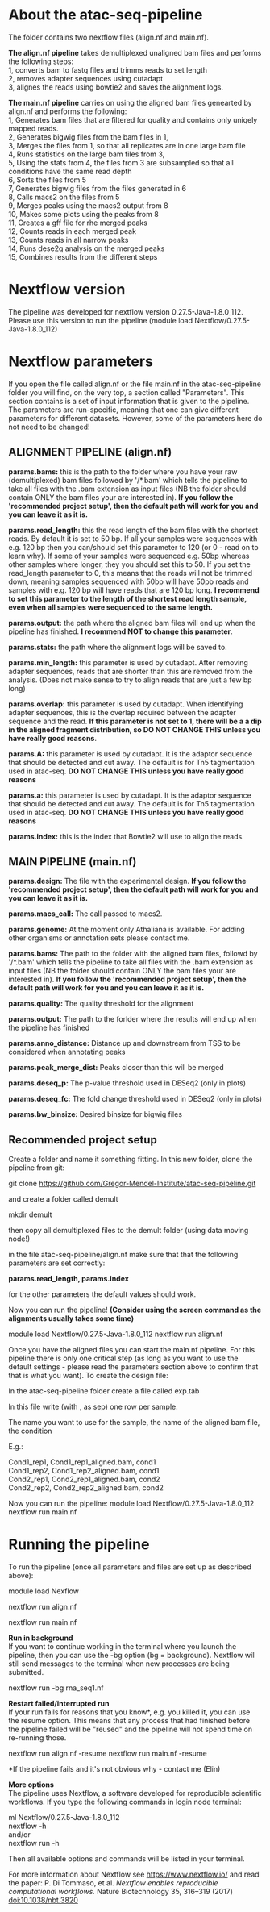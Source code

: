 # About the atac-seq-pipeline

The folder contains two nextflow files (align.nf and main.nf). 

**The align.nf pipeline** takes demultiplexed unaligned bam files and performs the following steps: <br/>
1,  converts bam to fastq files and trimms reads to set length <br/>
2,  removes adapter sequences using cutadapt <br/>
3,  alignes the reads using bowtie2 and saves the alignment logs.

**The main.nf pipeline** carries on using the aligned bam files genearted by align.nf and performs the following: <br/>
1, Generates bam files that are filtered for quality and contains only uniqely mapped reads. <br/>
2, Generates bigwig files from the bam files in 1, <br/>
3, Merges the files from 1, so that all replicates are in one large bam file <br/>
4, Runs statistics on the large bam files from 3, <br/>
5, Using the stats from 4, the files from 3 are subsampled so that all conditions have the same read depth <br/>
6, Sorts the files from 5 <br/>
7, Generates bigwig files from the files generated in 6 <br/>
8, Calls macs2 on the files from 5 <br/>
9, Merges peaks using the macs2 output from 8 <br/>
10, Makes some plots using the peaks from 8 <br/>
11, Creates a gff file for rhe merged peaks <br/>
12, Counts reads in each merged peak <br/>
13, Counts reads in all narrow peaks <br/>
14, Runs dese2q analysis on the merged peaks <br/>
15, Combines results from the different steps

# Nextflow version

The pipeline was developed for nextflow version  0.27.5-Java-1.8.0_112. Please use this version to run the pipeline (module load Nextflow/0.27.5-Java-1.8.0_112)


# Nextflow parameters 

If you open the file called align.nf or the file main.nf in the atac-seq-pipeline folder you will find, on the very top, a section called "Parameters". This section contains is a set of input information that is given to the pipeline. The parameters are run-specific, meaning that one can give different parameters for different datasets. However, some of the parameters here do not need to be changed!

## ALIGNMENT PIPELINE (align.nf)

**params.bams:** this is the path to the folder where you have your raw (demultiplexed) bam files followed by  '/\*.bam' which tells the pipeline to take all files with the .bam extension as input files (NB the folder should contain ONLY the bam files your are interested in). **If you follow the 'recommended project setup', then the default path will work for you and you can leave it as it is.**<br/>

**params.read_length:** this the read length of the bam files with the shortest reads. By default it is set to 50 bp. If all your samples were sequences with e.g. 120 bp then you can/should set this parameter to 120 (or 0 - read on to learn why). If some of your samples were sequenced e.g. 50bp whereas other samples where longer, they you should set this to 50.  If you set the read_length parameter to 0, this means that the reads will not be trimmed down, meaning samples sequenced with 50bp will have 50pb reads and samples with e.g. 120 bp will have reads that are 120 bp long. **I recommend to set this parameter to the length of the shortest read length sample, even when all samples were sequenced to the same length.** 

**params.output:** the path where the aligned bam files will end up when the pipeline has finished. **I recommend NOT to change this parameter**.

**params.stats:** the path where the alignment logs will be saved to. 

**params.min_length:** this parameter is used by cutadapt. After removing adapter sequences, reads that are shorter than this are removed from the analysis. (Does not make sense to try to align reads that are just a few bp long)

**params.overlap:** this parameter is used by cutadapt. When identifying adapter sequences, this is the overlap required between the adapter sequence and the read.  **If this parameter is not set to 1, there will be a a dip in the aligned fragment distribution, so DO NOT CHANGE THIS unless you have really good reasons**. 

**params.A:** this parameter is used by cutadapt. It is the adaptor sequence that should be detected and cut away. The default is for Tn5 tagmentation used in atac-seq. **DO NOT CHANGE THIS unless you have really good reasons**

**params.a:** this parameter is used by cutadapt.  It is the adaptor sequence that should be detected and cut away. The default is for Tn5 tagmentation used in atac-seq. **DO NOT CHANGE THIS unless you have really good reasons**

**params.index:** this is the index that Bowtie2 will use to align the reads.

## MAIN PIPELINE (main.nf)

**params.design:**  The file with the experimental design.  **If you follow the 'recommended project setup', then the default path will work for you and you can leave it as it is.**<br/>

**params.macs_call:** The call passed to macs2.

**params.genome:** At the moment only Athaliana is available. For adding other organisms or annotation sets please contact me.

**params.bams:**  The path to the folder with the aligned bam files, followd by '/\*.bam' which tells the pipeline to take all files with the .bam extension as input files (NB the folder should contain ONLY the bam files your are interested in). **If you follow the 'recommended project setup', then the default path will work for you and you can leave it as it is.**<br/>

**params.quality:** The quality threshold for the alignment

**params.output:** The path to the forlder where the results will end up when the pipeline has finished

**params.anno_distance:** Distance up and downstream from TSS to be considered when annotating peaks

**params.peak_merge_dist:** Peaks closer than this will be merged

**params.deseq_p:** The p-value threshold used in DESeq2 (only in plots)

**params.deseq_fc:** The fold change threshold used in DESeq2 (only in plots)

**params.bw_binsize:** Desired binsize for bigwig files

## Recommended project setup

Create a folder and name it something fitting. In this new folder, clone the pipeline from git:

git clone https://github.com/Gregor-Mendel-Institute/atac-seq-pipeline.git

and create a folder called demult

mkdir demult

then copy all demultiplexed files to the demult folder (using data moving node!)

in the file atac-seq-pipeline/align.nf make sure that that the following parameters are set correctly:

**params.read_length,  params.index** 

for the other parameters the default values should work.

Now you can run the pipeline!  **(Consider using the screen command as the alignments usually takes some time)**

module load Nextflow/0.27.5-Java-1.8.0_112
nextflow run align.nf

Once you have the aligned files you can start the main.nf pipeline. For this pipeline there is only one critical step (as long as you want to use the default settings - please read the parameters section above to confirm that that is what you want). To create the design file:

In the atac-seq-pipeline folder create a file called exp.tab

In this file write (with , as sep) one row per sample:

The name you want to use for the sample, the name of the aligned bam file, the condition

E.g.:

Cond1_rep1, Cond1_rep1_aligned.bam, cond1 <br/>
Cond1_rep2, Cond1_rep2_aligned.bam, cond1 <br/>
Cond2_rep1, Cond2_rep1_aligned.bam, cond2 <br/>
Cond2_rep2, Cond2_rep2_aligned.bam, cond2 <br/>

Now you can run the pipeline:
module load Nextflow/0.27.5-Java-1.8.0_112
nextflow run main.nf




# Running the pipeline

To run the pipeline (once all parameters and files are set up as described above):

module load Nexflow

nextflow run align.nf

nextflow run main.nf


**Run in background**</br>
If you want to continue working in the terminal where you launch the pipeline, then you can use the -bg option (bg = background). Nextflow will still send messages to the terminal when new processes are being submitted.

nextflow run -bg  rna_seq1.nf<br/>


**Restart failed/interrupted run**</br>
If your run fails for reasons that you know*, e.g. you killed it, you can use the resume option. This means that any process that had finished before the pipeline failed will be "reused" and the pipeline will not spend time on re-running those.

nextflow run align.nf -resume
nextflow run main.nf -resume


*If the pipeline fails and it's not obvious why - contact me (Elin)


**More options**</br>
The pipeline uses Nextflow, a software developed for reproducible scientific workflows. If you type the following commands in login node terminal:</br>

ml Nextflow/0.27.5-Java-1.8.0_112</br>
nextflow -h</br>
and/or</br>
nextflow run -h</br>

Then all available options and commands will be listed in your terminal.

For more information about Nextflow see <https://www.nextflow.io/> and read the paper: P. Di Tommaso, et al. *Nextflow enables reproducible computational workflows.* Nature Biotechnology 35, 316–319 (2017) [doi:10.1038/nbt.3820](https://www.nature.com/articles/nbt.3820)


